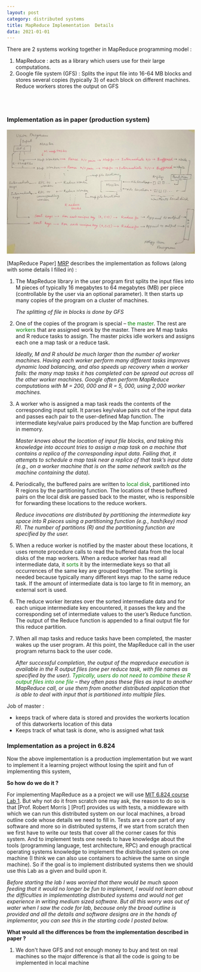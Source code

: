 ```yaml
---
layout: post
category: distributed systems
title: MapReduce Implementation  Details 
data: 2021-01-01
---
```

There are 2 systems working together in MapReduce programming model :
1. MapReduce : acts as a library which users use for their large computations.
2. Google file system (GFS) : Splits the input file into 16-64 MB blocks and stores several copies (typically 3) of each block on different machines. Reduce workers stores the output on GFS

<br>
<br>

### <b> Implementation as in paper (production system) </b>

<img src="/assets/img/mapReduceMe.jpg">

[MapReduce Paper] [MRP] describes the implementation as follows (along with some details I filled in) :
1. The MapReduce library in the user program first
splits the input files into M pieces of typically 16
megabytes to 64 megabytes (MB) per piece (controllable by the user via an optional parameter). It then starts up many copies of the program on a cluster of machines.

    <i>The splitting of file in blocks is done by GFS  </i>
2. One of the copies of the program is special – <span style="color:green">the
master</span>. The rest are <span style="color:green">workers </span>that are assigned work
by the master. There are M map tasks and R reduce
tasks to assign. The master picks idle workers and
assigns each one a map task or a reduce task.

    <i>Ideally, M
and R should be much larger than the number of worker
machines. Having each worker perform many different
tasks improves dynamic load balancing, and also speeds
up recovery when a worker fails: the many map tasks
it has completed can be spread out across all the other
worker machines. Google often perform MapReduce computations with M = 200, 000 and
R = 5, 000, using 2,000 worker machines.</i>
3. A worker who is assigned a map task reads the
contents of the corresponding input split. It parses
key/value pairs out of the input data and passes each
pair to the user-defined Map function. The intermediate key/value pairs produced by the Map function
are buffered in memory.

    <i> Master knows about the location of input file blocks, and taking this knowledge into account tries to assign a map task on a machine that contains a replica of the corresponding input data. Failing that, it attempts to schedule
a map task near a replica of that task’s input data (e.g., on
a worker machine that is on the same network switch as
the machine containing the data). </i>
4. Periodically, the buffered pairs are written to <span style="color:green">local
disk</span>, partitioned into R regions by the partitioning
function. The locations of these buffered pairs on
the local disk are passed back to the master, who
is responsible for forwarding these locations to the
reduce workers.

    <i>Reduce invocations are distributed by partitioning the intermediate key
space into R pieces using a partitioning function (e.g.,
hash(key) mod R). The number of partitions (R) and
the partitioning function are specified by the user. </i>
5. When a reduce worker is notified by the master
about these locations, it uses remote procedure calls
to read the buffered data from the local disks of the
map workers. When a reduce worker has read all intermediate data, it <span style="color:green">sorts </span>it by the intermediate keys
so that all occurrences of the same key are grouped
together. The sorting is needed because typically
many different keys map to the same reduce task. If
the amount of intermediate data is too large to fit in
memory, an external sort is used.
6. The reduce worker iterates over the sorted intermediate data and for each unique intermediate key encountered, it passes the key and the corresponding
set of intermediate values to the user’s Reduce function. The output of the Reduce function is appended
to a final output file for this reduce partition.

7. When all map tasks and reduce tasks have been
completed, the master wakes up the user program.
At this point, the MapReduce call in the user program returns back to the user code.

    <i> After successful completion, the output of the mapreduce execution is available in the R output files (one per
reduce task, with file names as specified by the user).<span style="color:green">
Typically, users do not need to combine these R output
files into one file </span>– they often pass these files as input to
another MapReduce call, or use them from another distributed application that is able to deal with input that is
partitioned into multiple files.</i>

Job of master :
- keeps track of where data is stored and provides the workerts location of this datworkerts location of this data 
- Keeps track of what task is done, who is assigned what task


### <b> Implementation as a project in 6.824 </b>

Now the above implementation is a production implementation but we want to implement it a learning project without losing the spirit and fun of implementing this system, 

<b>So how do we do it ? </b>

For implementing MapReduce as a a project we will use [MIT 6.824 course Lab 1][Lab1]. But why not do it from scratch one may ask, the reason to do so is that [Prof. Robert Morris ] [Prof] provides us with tests, a middleware with which we can run this distributed system on our local machines, a broad outline code whose details we need to fill in. Tests are a core part of any software and more so in distributed systems, if we start from scratch then we first have to write our tests that cover all the corner cases for this system. And to implement tests one needs to have knowledge about  the tools (programming language, test architecture, RPC) and enough practical operating systems knowledge to implement the distributed system on one machine (I think we can also use containers to achieve the same on single machine). So if the goal is to implement distributed systems then we should use this Lab as a given and build upon it. 

<i>Before starting the lab I was worried that there would be much spoon feeding that it would no longer be fun to implement, I would not learn about the difficulties in implementating distributed systems and would not get experience in writing medium sized software. But all this worry was out of water when I saw the code for lab, because only the broad outline is provided and all the details and software designs are in the hands of implementor, you can see this in the starting code I posted below. </i>


<b>What would all the differences be from the implementation described in paper ?</b    >
1. We don't have GFS and not enough money to buy and test on real machines so the major difference is that all the code is going to be implemented in local machine 



[6.824]: https://pdos.csail.mit.edu/6.824/labs/lab-mr.html
[Lab1]: https://pdos.csail.mit.edu/6.824/labs/lab-mr.html

[MRP]: https://static.googleusercontent.com/media/research.google.com/en//archive/mapreduce-osdi04.pdf